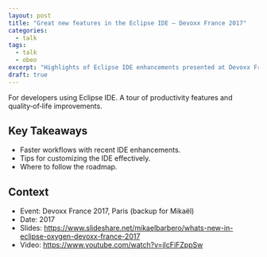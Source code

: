 ```yaml
---
layout: post
title: "Great new features in the Eclipse IDE — Devoxx France 2017"
categories:
  - talk
tags:
  - talk
  - obeo
excerpt: "Highlights of Eclipse IDE enhancements presented at Devoxx France 2017—what’s useful for everyday productivity."
draft: true
---
```


For developers using Eclipse IDE. A tour of productivity features and quality‑of‑life improvements.

## Key Takeaways
- Faster workflows with recent IDE enhancements.
- Tips for customizing the IDE effectively.
- Where to follow the roadmap.

## Context
- Event: Devoxx France 2017, Paris (backup for Mikaël)
- Date: 2017
- Slides: https://www.slideshare.net/mikaelbarbero/whats-new-in-eclipse-oxygen-devoxx-france-2017
- Video: https://www.youtube.com/watch?v=jIcFiFZppSw
